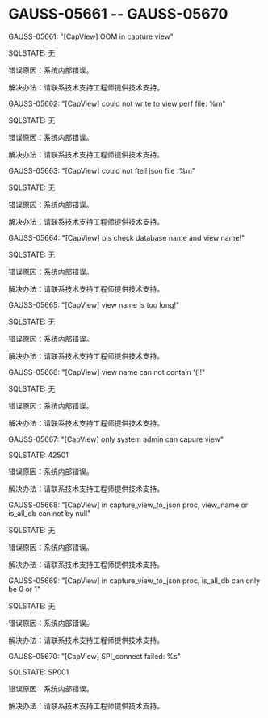 # GAUSS-05661 -- GAUSS-05670<a name="ZH-CN_TOPIC_0302073147"></a>

GAUSS-05661: "\[CapView\] OOM in capture view"

SQLSTATE: 无

错误原因：系统内部错误。

解决办法：请联系技术支持工程师提供技术支持。

GAUSS-05662: "\[CapView\] could not write to view perf file: %m"

SQLSTATE: 无

错误原因：系统内部错误。

解决办法：请联系技术支持工程师提供技术支持。

GAUSS-05663: "\[CapView\] could not ftell json file :%m"

SQLSTATE: 无

错误原因：系统内部错误。

解决办法：请联系技术支持工程师提供技术支持。

GAUSS-05664: "\[CapView\] pls check database name and view name!"

SQLSTATE: 无

错误原因：系统内部错误。

解决办法：请联系技术支持工程师提供技术支持。

GAUSS-05665: "\[CapView\] view name is too long!"

SQLSTATE: 无

错误原因：系统内部错误。

解决办法：请联系技术支持工程师提供技术支持。

GAUSS-05666: "\[CapView\] view name can not contain '\('!"

SQLSTATE: 无

错误原因：系统内部错误。

解决办法：请联系技术支持工程师提供技术支持。

GAUSS-05667: "\[CapView\] only system admin can capure view"

SQLSTATE: 42501

错误原因：系统内部错误。

解决办法：请联系技术支持工程师提供技术支持。

GAUSS-05668: "\[CapView\] in capture\_view\_to\_json proc, view\_name or is\_all\_db can not by null"

SQLSTATE: 无

错误原因：系统内部错误。

解决办法：请联系技术支持工程师提供技术支持。

GAUSS-05669: "\[CapView\] in capture\_view\_to\_json proc, is\_all\_db can only be 0 or 1"

SQLSTATE: 无

错误原因：系统内部错误。

解决办法：请联系技术支持工程师提供技术支持。

GAUSS-05670: "\[CapView\] SPI\_connect failed: %s"

SQLSTATE: SP001

错误原因：系统内部错误。

解决办法：请联系技术支持工程师提供技术支持。
